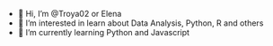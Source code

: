 - 👋 Hi, I’m @Troya02 or Elena
- 👀 I’m interested in learn about Data Analysis, Python, R and others
- 🌱 I’m currently learning Python and Javascript


